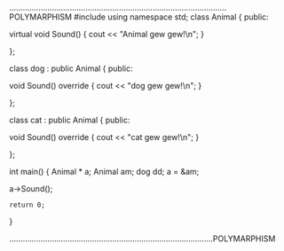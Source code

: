 ................................................................................................. POLYMARPHISM 
#include <iostream>
using namespace std;
class Animal 
{
  public:
  
   virtual void Sound()
  {
    cout << "Animal gew gew!\n";
  }
  
};



class dog : public Animal 
{
  public:
  
   void Sound() override
  {
    cout << "dog gew gew!\n";
  }
  
};



class cat : public Animal 
{
  public:
  
   void Sound() override
  {
    cout << "cat gew gew!\n";
  }
  
};


int main() 
{
  Animal * a;
  Animal am;
  dog    dd;
  a = &am;
    
  a->Sound();
  
    
    return 0;
}


...........................................................................................POLYMARPHISM 
